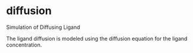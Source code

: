 # diffusion
Simulation of Diffusing Ligand

The ligand diffusion is modeled using the diffusion equation for the ligand concentration. 
